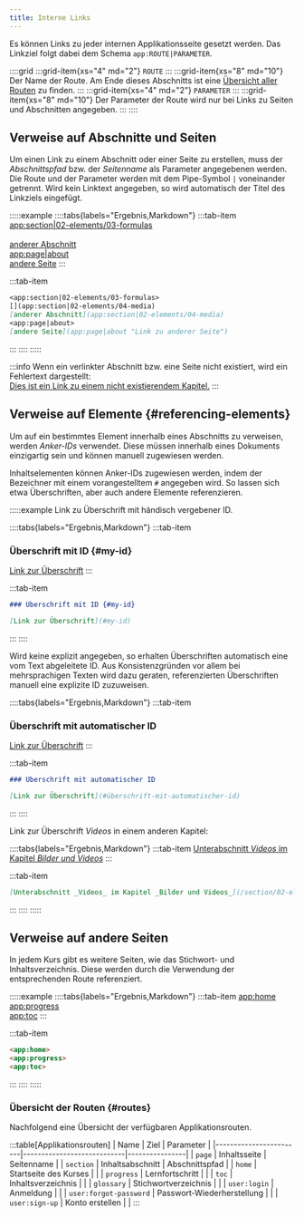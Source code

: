 ```yaml
---
title: Interne Links
---
```


Es können Links zu jeder internen Applikationsseite gesetzt werden. Das Linkziel
folgt dabei dem Schema `app:ROUTE|PARAMETER`.

::::grid
:::grid-item{xs="4" md="2"}
`ROUTE`
:::
:::grid-item{xs="8" md="10"}
Der Name der Route. Am Ende dieses Abschnitts ist eine
[Übersicht aller Routen](#routes) zu finden.
:::
:::grid-item{xs="4" md="2"}
`PARAMETER`
:::
:::grid-item{xs="8" md="10"}
Der Parameter der Route wird nur bei Links zu Seiten und Abschnitten angegeben.
:::
::::

## Verweise auf Abschnitte und Seiten

Um einen Link zu einem Abschnitt oder einer Seite zu erstellen, muss der
*Abschnittspfad* bzw. der *Seitenname* als Parameter angegebenen werden. Die
Route und der Parameter werden mit dem Pipe-Symbol `|` voneinander getrennt.
Wird kein Linktext angegeben, so wird automatisch der Titel des Linkziels
eingefügt.

:::::example
::::tabs{labels="Ergebnis,Markdown"}
:::tab-item
<app:section|02-elements/03-formulas>  
[](app:section|02-elements/04-media)  
[anderer Abschnitt](app:section|02-elements/04-media)  
<app:page|about>  
[andere Seite](app:page|about)
:::

:::tab-item
```markdown
<app:section|02-elements/03-formulas>  
[](app:section|02-elements/04-media)  
[anderer Abschnitt](app:section|02-elements/04-media)  
<app:page|about>  
[andere Seite](app:page|about "Link zu anderer Seite")
```
:::
::::
:::::

:::info
Wenn ein verlinkter Abschnitt bzw. eine Seite nicht existiert, wird ein
Fehlertext dargestellt:  
[Dies ist ein Link zu einem nicht existierendem
Kapitel.](/section/does-not-exist)
:::

## Verweise auf Elemente {#referencing-elements}

Um auf ein bestimmtes Element innerhalb eines Abschnitts zu verweisen, werden
*Anker-IDs* verwendet. Diese müssen innerhalb eines Dokuments einzigartig sein
und können manuell zugewiesen werden.

Inhaltselementen können Anker-IDs zugewiesen werden, indem der Bezeichner mit
einem vorangestelltem `#` angegeben wird. So lassen sich etwa Überschriften,
aber auch andere Elemente referenzieren.

:::::example
Link zu Überschrift mit händisch vergebener ID.

::::tabs{labels="Ergebnis,Markdown"}
:::tab-item
### Überschrift mit ID {#my-id}

[Link zur Überschrift](#my-id)
:::

:::tab-item
```markdown
### Überschrift mit ID {#my-id}

[Link zur Überschrift](#my-id)
```
:::
::::

Wird keine explizit angegeben, so erhalten Überschriften automatisch eine vom
Text abgeleitete ID. Aus Konsistenzgründen vor allem bei mehrsprachigen Texten
wird dazu geraten, referenzierten Überschriften manuell eine explizite ID
zuzuweisen.

::::tabs{labels="Ergebnis,Markdown"}
:::tab-item
### Überschrift mit automatischer ID

[Link zur Überschrift](#überschrift-mit-automatischer-id)
:::

:::tab-item
```markdown
### Überschrift mit automatischer ID

[Link zur Überschrift](#überschrift-mit-automatischer-id)
```
:::
::::

Link zur Überschrift _Videos_ in einem anderen Kapitel:

::::tabs{labels="Ergebnis,Markdown"}
:::tab-item
[Unterabschnitt _Videos_ im Kapitel _Bilder und Videos_](/section/02-elements/04-media#videos)
:::

:::tab-item
```markdown
[Unterabschnitt _Videos_ im Kapitel _Bilder und Videos_](/section/02-elements/04-media#videos)
```
:::
::::
:::::

## Verweise auf andere Seiten

In jedem Kurs gibt es weitere Seiten, wie das Stichwort- und Inhaltsverzeichnis.
Diese werden durch die Verwendung der entsprechenden Route referenziert.

:::::example
::::tabs{labels="Ergebnis,Markdown"}
:::tab-item
<app:home>  
<app:progress>  
<app:toc>
:::

:::tab-item
```markdown
<app:home>  
<app:progress>  
<app:toc>
```
:::
::::
:::::

### Übersicht der Routen {#routes}

Nachfolgend eine Übersicht der verfügbaren Applikationsrouten.

:::table[Applikationsrouten]
| Name                   | Ziel                       | Parameter      |
|------------------------|----------------------------|----------------|
| `page`                 | Inhaltsseite               | Seitenname     |
| `section`              | Inhaltsabschnitt           | Abschnittspfad |
| `home`                 | Startseite des Kurses      |                |
| `progress`             | Lernfortschritt            |                |
| `toc`                  | Inhaltsverzeichnis         |                |
| `glossary`             | Stichwortverzeichnis       |                |
| `user:login`           | Anmeldung                  |                |
| `user:forgot-password` | Passwort-Wiederherstellung |                |
| `user:sign-up`         | Konto erstellen            |                |
:::
